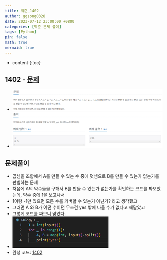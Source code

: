 ```yaml
---
title: 백준_1402
author: ggsong0328
date: 2023-07-12 23:00:00 +0800
categories: [백준 문제 풀이]
tags: [Python]
pin: false
math: true
mermaid: true
---
```


* content
{:toc}

## 1402 - [문제](https://www.acmicpc.net/problem/1402)
+ ![문제](/assets/images/1402_Q.png)
+ ![문제](/assets/images/1402_IO.png)
## 문제풀이
+ 곱셈을 조합에서 A를 만들 수 있는 수 중에 덧셈으로 B를 만들 수 있는가 없는가를 판별하는 문제
+ 처음에 A의 약수들을 구해서 B를 만들 수 있는가 없는가를 확인하는 코드를 짜보았는데, 약수 중에 1을 보고나서
+ 1이랑 -1만 있으면 모든 수를 커버할 수 있는거 아닌가? 라고 생각했고
+ 그러면 A 와 B가 어떤 수이던 무조건 yes 밖에 나올 수가 없다고 깨달았고
+ 그렇게 코드를 짜보니 맞았다.
+ ![코드](/assets/images/1402.png)
+ 완성 코드: [1402](https://github.com/ggsong0328/solved.ac/blob/solved.ac/1402.py)